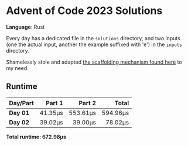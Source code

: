 # Advent of Code 2023 Solutions

**Language**: Rust

Every day has a dedicated file in the `solutions` directory, and two inputs (one the actual input, another the example suffixed with 'e') in the `inputs` directory.

Shamelessly stole and adapted [the scaffolding mechanism found here](https://github.com/fspoettel/advent-of-code-rust) to my need.

## Runtime

| Day/Part | Part 1 | Part 2 | Total |
|:---------|-------:|-------:|------:|
| **Day 01** | 41.35μs | 553.61μs | 594.96μs |
| **Day 02** | 39.02μs | 39.00μs | 78.02μs |


**Total runtime: 672.98μs**

